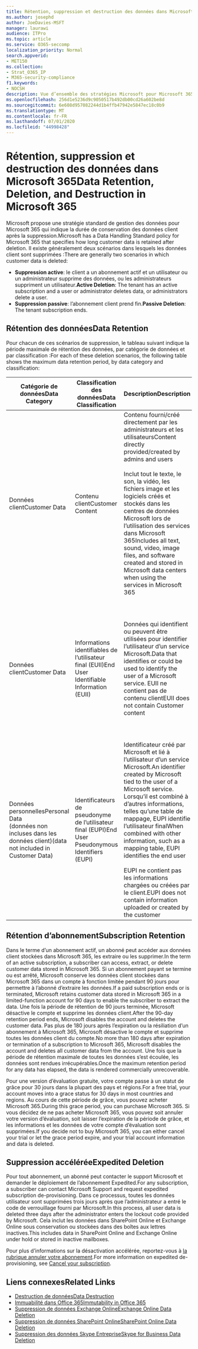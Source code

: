 ```yaml
---
title: Rétention, suppression et destruction des données dans Microsoft 365
ms.author: josephd
author: JoeDavies-MSFT
manager: laurawi
audience: ITPro
ms.topic: article
ms.service: O365-seccomp
localization_priority: Normal
search.appverid:
- MET150
ms.collection:
- Strat_O365_IP
- M365-security-compliance
f1.keywords:
- NOCSH
description: Vue d’ensemble des stratégies Microsoft pour Microsoft 365 concernant la rétention, la suppression et la destruction des données.
ms.openlocfilehash: 256d1e5236d9c9050517b492db00cd26a602be8d
ms.sourcegitcommit: 6e608d957082244d1b4ffb47942e5847ec18c0b9
ms.translationtype: MT
ms.contentlocale: fr-FR
ms.lasthandoff: 07/01/2020
ms.locfileid: "44998428"
---
```

# <a name="data-retention-deletion-and-destruction-in-microsoft-365"></a><span data-ttu-id="e99fc-103">Rétention, suppression et destruction des données dans Microsoft 365</span><span class="sxs-lookup"><span data-stu-id="e99fc-103">Data Retention, Deletion, and Destruction in Microsoft 365</span></span>

<span data-ttu-id="e99fc-104">Microsoft propose une stratégie standard de gestion des données pour Microsoft 365 qui indique la durée de conservation des données client après la suppression.</span><span class="sxs-lookup"><span data-stu-id="e99fc-104">Microsoft has a Data Handling Standard policy for Microsoft 365 that specifies how long customer data is retained after deletion.</span></span> <span data-ttu-id="e99fc-105">Il existe généralement deux scénarios dans lesquels les données client sont supprimées :</span><span class="sxs-lookup"><span data-stu-id="e99fc-105">There are generally two scenarios in which customer data is deleted:</span></span>

- <span data-ttu-id="e99fc-106">**Suppression active**: le client a un abonnement actif et un utilisateur ou un administrateur supprime des données, ou les administrateurs suppriment un utilisateur.</span><span class="sxs-lookup"><span data-stu-id="e99fc-106">**Active Deletion**: The tenant has an active subscription and a user or administrator deletes data, or administrators delete a user.</span></span>
- <span data-ttu-id="e99fc-107">**Suppression passive**: l’abonnement client prend fin.</span><span class="sxs-lookup"><span data-stu-id="e99fc-107">**Passive Deletion**: The tenant subscription ends.</span></span>

## <a name="data-retention"></a><span data-ttu-id="e99fc-108">Rétention des données</span><span class="sxs-lookup"><span data-stu-id="e99fc-108">Data Retention</span></span>

<span data-ttu-id="e99fc-109">Pour chacun de ces scénarios de suppression, le tableau suivant indique la période maximale de rétention des données, par catégorie de données et par classification :</span><span class="sxs-lookup"><span data-stu-id="e99fc-109">For each of these deletion scenarios, the following table shows the maximum data retention period, by data category and classification:</span></span>

| <span data-ttu-id="e99fc-110">Catégorie de données</span><span class="sxs-lookup"><span data-stu-id="e99fc-110">Data Category</span></span> | <span data-ttu-id="e99fc-111">Classification des données</span><span class="sxs-lookup"><span data-stu-id="e99fc-111">Data Classification</span></span> | <span data-ttu-id="e99fc-112">Description</span><span class="sxs-lookup"><span data-stu-id="e99fc-112">Description</span></span> | <span data-ttu-id="e99fc-113">Exemples</span><span class="sxs-lookup"><span data-stu-id="e99fc-113">Examples</span></span> | <span data-ttu-id="e99fc-114">Période de rétention</span><span class="sxs-lookup"><span data-stu-id="e99fc-114">Retention Period</span></span> |
|-----------------|-----------------|-----------------|----------------------------------|-------------------------------|
| <span data-ttu-id="e99fc-115">Données client</span><span class="sxs-lookup"><span data-stu-id="e99fc-115">Customer Data</span></span> | <span data-ttu-id="e99fc-116">Contenu client</span><span class="sxs-lookup"><span data-stu-id="e99fc-116">Customer Content</span></span>| <span data-ttu-id="e99fc-117">Contenu fourni/créé directement par les administrateurs et les utilisateurs</span><span class="sxs-lookup"><span data-stu-id="e99fc-117">Content directly provided/created by admins and users</span></span> <br><br> <span data-ttu-id="e99fc-118">Inclut tout le texte, le son, la vidéo, les fichiers image et les logiciels créés et stockés dans les centres de données Microsoft lors de l’utilisation des services dans Microsoft 365</span><span class="sxs-lookup"><span data-stu-id="e99fc-118">Includes all text, sound, video, image files, and software created and stored in Microsoft data centers when using the services in Microsoft 365</span></span> | <span data-ttu-id="e99fc-119">Exemples d’applications Microsoft 365 les plus couramment utilisées qui permettent aux utilisateurs de créer des données : Word, Excel, PowerPoint, Outlook et OneNote</span><span class="sxs-lookup"><span data-stu-id="e99fc-119">Examples of the most commonly used Microsoft 365 applications that allow users to author data include Word, Excel, PowerPoint, Outlook, and OneNote</span></span> <br><br> <span data-ttu-id="e99fc-120">Le contenu du client inclut également les secrets fournis par le client (mots de passe, certificats, clés de chiffrement, clés de stockage).</span><span class="sxs-lookup"><span data-stu-id="e99fc-120">Customer content also includes customer-owned/provided secrets (passwords, certificates, encryption keys, storage keys)</span></span> | <span data-ttu-id="e99fc-121">**Scénario de suppression active :** au plus 30 jours</span><span class="sxs-lookup"><span data-stu-id="e99fc-121">**Active Deletion Scenario:** at most 30 days</span></span> <br><br> <span data-ttu-id="e99fc-122">**Scénario de suppression passive :** au plus 180 jours</span><span class="sxs-lookup"><span data-stu-id="e99fc-122">**Passive Deletion Scenario:** at most 180 days</span></span> |
| <span data-ttu-id="e99fc-123">Données client</span><span class="sxs-lookup"><span data-stu-id="e99fc-123">Customer Data</span></span> | <span data-ttu-id="e99fc-124">Informations identifiables de l’utilisateur final (EUII)</span><span class="sxs-lookup"><span data-stu-id="e99fc-124">End User Identifiable Information (EUII)</span></span> | <span data-ttu-id="e99fc-125">Données qui identifient ou peuvent être utilisées pour identifier l’utilisateur d’un service Microsoft.</span><span class="sxs-lookup"><span data-stu-id="e99fc-125">Data that identifies or could be used to identify the user of a Microsoft service.</span></span> <span data-ttu-id="e99fc-126">EUII ne contient pas de contenu client</span><span class="sxs-lookup"><span data-stu-id="e99fc-126">EUII does not contain Customer content</span></span> | <span data-ttu-id="e99fc-127">Nom d’utilisateur ou nom d’affichage (domaine\nom_utilisateur)</span><span class="sxs-lookup"><span data-stu-id="e99fc-127">User name or display name (DOMAIN\UserName)</span></span> <br><br> <span data-ttu-id="e99fc-128">Nom d’utilisateur principal (name@domain)</span><span class="sxs-lookup"><span data-stu-id="e99fc-128">User principal name (name@domain)</span></span> <br><br>  <span data-ttu-id="e99fc-129">Adresses IP spécifiques de l’utilisateur</span><span class="sxs-lookup"><span data-stu-id="e99fc-129">User-specific IP addresses</span></span> | <span data-ttu-id="e99fc-130">**Scénario de suppression active :** au plus 180 jours (seule une action de l’administrateur client)</span><span class="sxs-lookup"><span data-stu-id="e99fc-130">**Active Deletion Scenario:** at most 180 days (only a tenant administrator action)</span></span> <br><br> <span data-ttu-id="e99fc-131">**Scénario de suppression passive :** au plus 180 jours</span><span class="sxs-lookup"><span data-stu-id="e99fc-131">**Passive Deletion Scenario:** at most 180 days</span></span> |
| <span data-ttu-id="e99fc-132">Données personnelles</span><span class="sxs-lookup"><span data-stu-id="e99fc-132">Personal Data</span></span> <br> <span data-ttu-id="e99fc-133">(données non incluses dans les données client)</span><span class="sxs-lookup"><span data-stu-id="e99fc-133">(data not included in Customer Data)</span></span> | <span data-ttu-id="e99fc-134">Identificateurs de pseudonyme de l’utilisateur final (EUPI)</span><span class="sxs-lookup"><span data-stu-id="e99fc-134">End User Pseudonymous Identifiers (EUPI)</span></span> | <span data-ttu-id="e99fc-135">Identificateur créé par Microsoft et lié à l’utilisateur d’un service Microsoft.</span><span class="sxs-lookup"><span data-stu-id="e99fc-135">An identifier created by Microsoft tied to the user of a Microsoft service.</span></span> <span data-ttu-id="e99fc-136">Lorsqu’il est combiné à d’autres informations, telles qu’une table de mappage, EUPI identifie l’utilisateur final</span><span class="sxs-lookup"><span data-stu-id="e99fc-136">When combined with other information, such as a mapping table, EUPI identifies the end user</span></span> <br><br> <span data-ttu-id="e99fc-137">EUPI ne contient pas les informations chargées ou créées par le client.</span><span class="sxs-lookup"><span data-stu-id="e99fc-137">EUPI does not contain information uploaded or created by the customer</span></span> | <span data-ttu-id="e99fc-138">GUID d’utilisateur, PUIDs ou sid</span><span class="sxs-lookup"><span data-stu-id="e99fc-138">User GUIDs, PUIDs, or SIDs</span></span> <br><br> <span data-ttu-id="e99fc-139">ID de session</span><span class="sxs-lookup"><span data-stu-id="e99fc-139">Session IDs</span></span> | <span data-ttu-id="e99fc-140">**Scénario de suppression active :** au plus 30 jours</span><span class="sxs-lookup"><span data-stu-id="e99fc-140">**Active Deletion Scenario:** at most 30 days</span></span> <br><br> <span data-ttu-id="e99fc-141">**Scénario de suppression passive :** au plus 180 jours</span><span class="sxs-lookup"><span data-stu-id="e99fc-141">**Passive Deletion Scenario:** at most 180 days</span></span> |

## <a name="subscription-retention"></a><span data-ttu-id="e99fc-142">Rétention d’abonnement</span><span class="sxs-lookup"><span data-stu-id="e99fc-142">Subscription Retention</span></span>

<span data-ttu-id="e99fc-143">Dans le terme d’un abonnement actif, un abonné peut accéder aux données client stockées dans Microsoft 365, les extraire ou les supprimer.</span><span class="sxs-lookup"><span data-stu-id="e99fc-143">In the term of an active subscription, a subscriber can access, extract, or delete customer data stored in Microsoft 365.</span></span> <span data-ttu-id="e99fc-144">Si un abonnement payant se termine ou est arrêté, Microsoft conserve les données client stockées dans Microsoft 365 dans un compte à fonction limitée pendant 90 jours pour permettre à l’abonné d’extraire les données.</span><span class="sxs-lookup"><span data-stu-id="e99fc-144">If a paid subscription ends or is terminated, Microsoft retains customer data stored in Microsoft 365 in a limited-function account for 90 days to enable the subscriber to extract the data.</span></span> <span data-ttu-id="e99fc-145">Une fois la période de rétention de 90 jours terminée, Microsoft désactive le compte et supprime les données client.</span><span class="sxs-lookup"><span data-stu-id="e99fc-145">After the 90-day retention period ends, Microsoft disables the account and deletes the customer data.</span></span> <span data-ttu-id="e99fc-146">Pas plus de 180 jours après l’expiration ou la résiliation d’un abonnement à Microsoft 365, Microsoft désactive le compte et supprime toutes les données client du compte.</span><span class="sxs-lookup"><span data-stu-id="e99fc-146">No more than 180 days after expiration or termination of a subscription to Microsoft 365, Microsoft disables the account and deletes all customer data from the account.</span></span> <span data-ttu-id="e99fc-147">Une fois que la période de rétention maximale de toutes les données s’est écoulée, les données sont rendues irrécupérables.</span><span class="sxs-lookup"><span data-stu-id="e99fc-147">Once the maximum retention period for any data has elapsed, the data is rendered commercially unrecoverable.</span></span>

<span data-ttu-id="e99fc-148">Pour une version d’évaluation gratuite, votre compte passe à un statut de grâce pour 30 jours dans la plupart des pays et régions.</span><span class="sxs-lookup"><span data-stu-id="e99fc-148">For a free trial, your account moves into a grace status for 30 days in most countries and regions.</span></span> <span data-ttu-id="e99fc-149">Au cours de cette période de grâce, vous pouvez acheter Microsoft 365.</span><span class="sxs-lookup"><span data-stu-id="e99fc-149">During this grace period, you can purchase Microsoft 365.</span></span> <span data-ttu-id="e99fc-150">Si vous décidez de ne pas acheter Microsoft 365, vous pouvez soit annuler votre version d’évaluation, soit laisser l’expiration de la période de grâce, et les informations et les données de votre compte d’évaluation sont supprimées.</span><span class="sxs-lookup"><span data-stu-id="e99fc-150">If you decide not to buy Microsoft 365, you can either cancel your trial or let the grace period expire, and your trial account information and data is deleted.</span></span>

## <a name="expedited-deletion"></a><span data-ttu-id="e99fc-151">Suppression accélérée</span><span class="sxs-lookup"><span data-stu-id="e99fc-151">Expedited Deletion</span></span>

<span data-ttu-id="e99fc-152">Pour tout abonnement, un abonné peut contacter le support Microsoft et demander le déploiement de l’abonnement Expedited.</span><span class="sxs-lookup"><span data-stu-id="e99fc-152">For any subscription, a subscriber can contact Microsoft Support and request expedited subscription de-provisioning.</span></span> <span data-ttu-id="e99fc-153">Dans ce processus, toutes les données utilisateur sont supprimées trois jours après que l’administrateur a entré le code de verrouillage fourni par Microsoft.</span><span class="sxs-lookup"><span data-stu-id="e99fc-153">In this process, all user data is deleted three days after the administrator enters the lockout code provided by Microsoft.</span></span> <span data-ttu-id="e99fc-154">Cela inclut les données dans SharePoint Online et Exchange Online sous conservation ou stockées dans des boîtes aux lettres inactives.</span><span class="sxs-lookup"><span data-stu-id="e99fc-154">This includes data in SharePoint Online and Exchange Online under hold or stored in inactive mailboxes.</span></span>

<span data-ttu-id="e99fc-155">Pour plus d’informations sur la désactivation accélérée, reportez-vous à [la rubrique annuler votre abonnement](https://docs.microsoft.com/microsoft-365/commerce/subscriptions/cancel-your-subscription).</span><span class="sxs-lookup"><span data-stu-id="e99fc-155">For more information on expedited de-provisioning, see [Cancel your subscription](https://docs.microsoft.com/microsoft-365/commerce/subscriptions/cancel-your-subscription).</span></span>

## <a name="related-links"></a><span data-ttu-id="e99fc-156">Liens connexes</span><span class="sxs-lookup"><span data-stu-id="e99fc-156">Related Links</span></span>

- [<span data-ttu-id="e99fc-157">Destruction de données</span><span class="sxs-lookup"><span data-stu-id="e99fc-157">Data Destruction</span></span>](office-365-data-destruction.md)
- [<span data-ttu-id="e99fc-158">Immuabilité dans Office 365</span><span class="sxs-lookup"><span data-stu-id="e99fc-158">Immutability in Office 365</span></span>](office-365-data-immutability.md)
- [<span data-ttu-id="e99fc-159">Suppression de données Exchange Online</span><span class="sxs-lookup"><span data-stu-id="e99fc-159">Exchange Online Data Deletion</span></span>](office-365-exchange-online-data-deletion.md)
- [<span data-ttu-id="e99fc-160">Suppression de données SharePoint Online</span><span class="sxs-lookup"><span data-stu-id="e99fc-160">SharePoint Online Data Deletion</span></span>](office-365-sharepoint-online-data-deletion.md)
- [<span data-ttu-id="e99fc-161">Suppression des données Skype Entreprise</span><span class="sxs-lookup"><span data-stu-id="e99fc-161">Skype for Business Data Deletion</span></span>](office-365-skype-data-deletion.md)